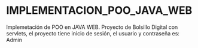 # IMPLEMENTACION_POO_JAVA_WEB
Implemetación de POO en JAVA WEB.
Proyecto de Bolsillo Digital con servlets, el proyecto tiene inicio de sesión, el usuario y contraseña es: Admin
